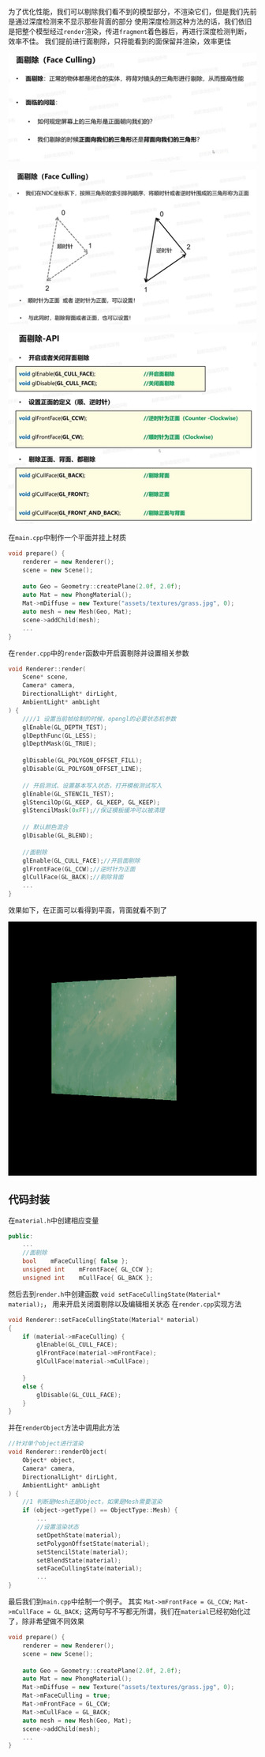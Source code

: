 为了优化性能，我们可以剔除我们看不到的模型部分，不渲染它们，但是我们先前是通过深度检测来不显示那些背面的部分
使用深度检测这种方法的话，我们依旧是把整个模型经过`render`渲染，传进`fragment`着色器后，再进行深度检测判断，效率不佳。
我们提前进行面剔除，只将能看到的面保留并渲染，效率更佳

![输入图片说明](/imgs/2025-02-12/rg4BoFBQfKNKQE2R.png)

![输入图片说明](/imgs/2025-02-12/VkkYINvOixtuwfnm.png)

![输入图片说明](/imgs/2025-02-12/SclFepcf1C8ZugQl.png)

在`main.cpp`中制作一个平面并挂上材质
```cpp
void prepare() {
	renderer = new Renderer();
	scene = new Scene();

	auto Geo = Geometry::createPlane(2.0f, 2.0f);
	auto Mat = new PhongMaterial();
	Mat->mDiffuse = new Texture("assets/textures/grass.jpg", 0);
	auto mesh = new Mesh(Geo, Mat);
	scene->addChild(mesh);
	...
}
```
在`render.cpp`中的`render`函数中开启面剔除并设置相关参数
```cpp
void Renderer::render(
	Scene* scene, 
	Camera* camera,
	DirectionalLight* dirLight,
	AmbientLight* ambLight
) {
	////1 设置当前帧绘制的时候，opengl的必要状态机参数
	glEnable(GL_DEPTH_TEST);
	glDepthFunc(GL_LESS);
	glDepthMask(GL_TRUE);

	glDisable(GL_POLYGON_OFFSET_FILL);
	glDisable(GL_POLYGON_OFFSET_LINE);

	// 开启测试、设置基本写入状态，打开模板测试写入
	glEnable(GL_STENCIL_TEST);
	glStencilOp(GL_KEEP, GL_KEEP, GL_KEEP);
	glStencilMask(0xFF);//保证模板缓冲可以被清理

	// 默认颜色混合
	glDisable(GL_BLEND);
	
	//面剔除
	glEnable(GL_CULL_FACE);//开启面剔除
	glFrontFace(GL_CCW);//逆时针为正面
	glCullFace(GL_BACK);//剔除背面
	...
}
```
效果如下，在正面可以看得到平面，背面就看不到了

![输入图片说明](/imgs/2025-02-12/fv5izjdb72cjoca3.png)

## 代码封装
在`material.h`中创建相应变量
```cpp
public:
	...
	//面剔除
	bool	mFaceCulling{ false };
	unsigned int	mFrontFace{ GL_CCW };
	unsigned int	mCullFace{ GL_BACK };
```
然后去到`render.h`中创建函数
`void setFaceCullingState(Material* material);`，
用来开启关闭面剔除以及编辑相关状态
在`render.cpp`实现方法
```cpp
void Renderer::setFaceCullingState(Material* material)
{
	if (material->mFaceCulling) {
		glEnable(GL_CULL_FACE);
		glFrontFace(material->mFrontFace);
		glCullFace(material->mCullFace);

	}
	else {
		glDisable(GL_CULL_FACE);
	}
}
```
并在`renderObject`方法中调用此方法
```cpp
//针对单个object进行渲染
void Renderer::renderObject(
	Object* object,
	Camera* camera,
	DirectionalLight* dirLight,
	AmbientLight* ambLight
) {
	//1 判断是Mesh还是Object，如果是Mesh需要渲染
	if (object->getType() == ObjectType::Mesh) {
		...
		//设置渲染状态
		setDpethState(material);
		setPolygonOffsetState(material);
		setStencilState(material);
		setBlendState(material);
		setFaceCullingState(material);
		...
}
```
最后我们到`main.cpp`中绘制一个例子。
其实
`Mat->mFrontFace = GL_CCW;`
`Mat->mCullFace = GL_BACK;`
这两句写不写都无所谓，我们在`material`已经初始化过了，除非希望做不同效果
```cpp
void prepare() {
	renderer = new Renderer();
	scene = new Scene();

	auto Geo = Geometry::createPlane(2.0f, 2.0f);
	auto Mat = new PhongMaterial();
	Mat->mDiffuse = new Texture("assets/textures/grass.jpg", 0);
	Mat->mFaceCulling = true;
	Mat->mFrontFace = GL_CCW;
	Mat->mCullFace = GL_BACK;
	auto mesh = new Mesh(Geo, Mat);
	scene->addChild(mesh);	
	...
}
```
<!--stackedit_data:
eyJoaXN0b3J5IjpbLTI0Mjc5NTAxMywtMTU0NTg5OTg0MSwtNT
k0NTUzODkwLC0zNjYxOTU4MDJdfQ==
-->